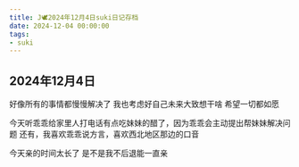 ```yaml
---
title: J🕊️2024年12月4日suki日记存档
date: 2024-12-04 00:00:00
tags:
- suki
---
```


## 2024年12月4日

好像所有的事情都慢慢解决了
我也考虑好自己未来大致想干啥
希望一切都如愿

今天听乖乖给家里人打电话有点吃妹妹的醋了，因为乖乖会主动提出帮妹妹解决问题
还有，我喜欢乖乖说方言，喜欢西北地区那边的口音

今天亲的时间太长了
是不是我不后退能一直亲
